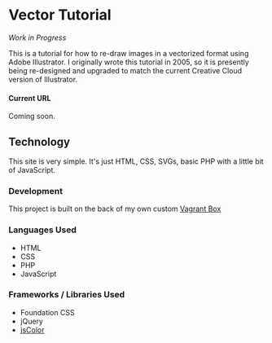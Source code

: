# Vector Tutorial
*Work in Progress*

This is a tutorial for how to re-draw images in a vectorized format using Adobe Illustrator. 
I originally wrote this tutorial in 2005, so it is presently being re-designed and upgraded to match the current Creative Cloud version of Illustrator.

#### Current URL
Coming soon.

## Technology
This site is very simple. It's just HTML, CSS, SVGs, basic PHP with a little bit of JavaScript. 

### Development
This project is built on the back of my own custom [Vagrant Box](https://github.com/codemasterkarol/vagrantbox)

### Languages Used
- HTML
- CSS
- PHP
- JavaScript

### Frameworks / Libraries Used
- Foundation CSS
- jQuery
- [jsColor](http://jscolor.com/)
